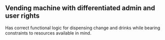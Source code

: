## Vending machine with differentiated admin and user rights

Has correct functional logic for dispensing change and drinks while bearing constraints to resources available in mind. 
